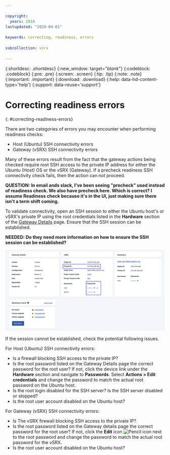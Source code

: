 ```yaml
---

copyright:
  years: 2018
lastupdated: "2020-04-01"

keywords: correcting, readiness, errors

subcollection: vsrx

---
```


{:shortdesc: .shortdesc}
{:new_window: target="_blank_"}
{:codeblock: .codeblock}
{:pre: .pre}
{:screen: .screen}
{:tip: .tip}
{:note: .note}
{:important: .important}
{:download: .download}
{:help: data-hd-content-type='help'}
{:support: data-reuse='support'}

# Correcting readiness errors
{: #correcting-readiness-errors}

There are two categories of errors you may encounter when performing readiness checks:

  * Host (Ubuntu) SSH connectivity errors
  * Gateway (vSRX) SSH connectivity errors

Many of these errors result from the fact that the gateway actions being checked require root SSH access to the private IP address for either the Ubuntu (Host) OS or the vSRX (Gateway). If a precheck readiness SSH connectivity check fails, then the action can not proceed.

**QUESTION: In email ands slack, I've been seeing "precheck" used instead of readiness check. We also have precheck here. Which is correct? I assume Readiness check because it's in the UI, just making sure there isn't a term shift coming.**

To validate connectivity, open an SSH session to either the Ubuntu host's or vSRX's private IP using the root credentials listed in the **Hardware** section of the [Gateway Details](/docs/infrastructure/vsrx?topic=gateway-appliance-viewing-gateway-appliance-details) page. Ensure that the SSH session can be established.

**NEEDED: Do they need more information on how to ensure the SSH session can be established?**

  ![SSH credentials](images/readiness_correcting.png "SSH credentials")

If the session cannot be established, check the potential following issues.

For Host (Ubuntu) SSH connectivity errors:

  * Is a firewall blocking SSH access to the private IP?
  * Is the root password listed on the Gateway Details page the correct password for the root user?
  If not, click the device link under the **Hardware** section and navigate to **Passwords**. Select **Actions > Edit credentials** and change the password to match the actual root password on the Ubuntu host.
  * Is the root login disabled for the SSH server? Is the SSH server disabled or stopped?
  * Is the root user account disabled on the Ubuntu host?

For Gateway (vSRX) SSH connectivity errors:

  * Is The vSRX firewall blocking SSH access to the private IP?
  * Is the root password listed on the Gateway details page the correct password for the root user?
  If not, click the **Edit** icon ![Pencil icon](../../icons/edit-tagging.svg) next to the root password and change the password to match the actual root password for the vSRX.
  * Is the root user account disabled on the Ubuntu host?
